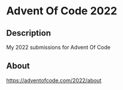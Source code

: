 # Advent Of Code 2022

## Description

My 2022 submissions for Advent Of Code

## About
https://adventofcode.com/2022/about